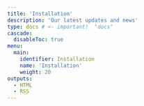 ```yaml
---
title: 'Installation'
description: 'Our latest updates and news'
type: docs # <- important!  "docs"
cascade:
  disableToc: true
menu:
  main:
    identifier: Installation
    name: 'Installation'
    weight: 20
outputs:
  - HTML
  - RSS
---
```


